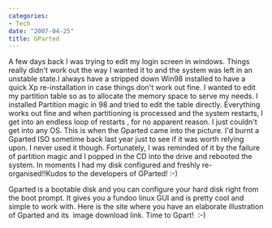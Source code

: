 ```yaml
---
categories:
- Tech
date: "2007-04-25"
title: GParted
---
```


A few days back I was trying to edit my login screen in windows. Things really didn't work out the way I wanted it to and the system was left in an unstable state.I always have a stripped down Win98 installed to have a quick Xp re-installation in case things don't work out fine. I wanted to edit my partition table so as to allocate the memory space to serve my needs. I installed Partition magic in 98 and tried to edit the table directly. Everything works out fine and when partitioning is processed and the system restarts, I get into an endless loop of restarts , for no apparent reason. I just couldn't get into any OS. This is when the Gparted came into the picture. I'd burnt a Gparted ISO sometime back last year just to see if it was worth relying upon. I never used it though. Fortunately, I was reminded of it by the failure of partition magic and I popped in the CD into the drive and rebooted the system. In moments I had my disk configured and freshly re-organised!!Kudos to the developers of GParted! :-)

Gparted is a bootable disk and you can configure your hard disk right from the boot prompt. It gives you a fundoo linux GUI and is pretty cool and simple to work with. Here is the site where you have an elaborate illustration of Gparted and its  image download link. Time to Gpart!  :-)
